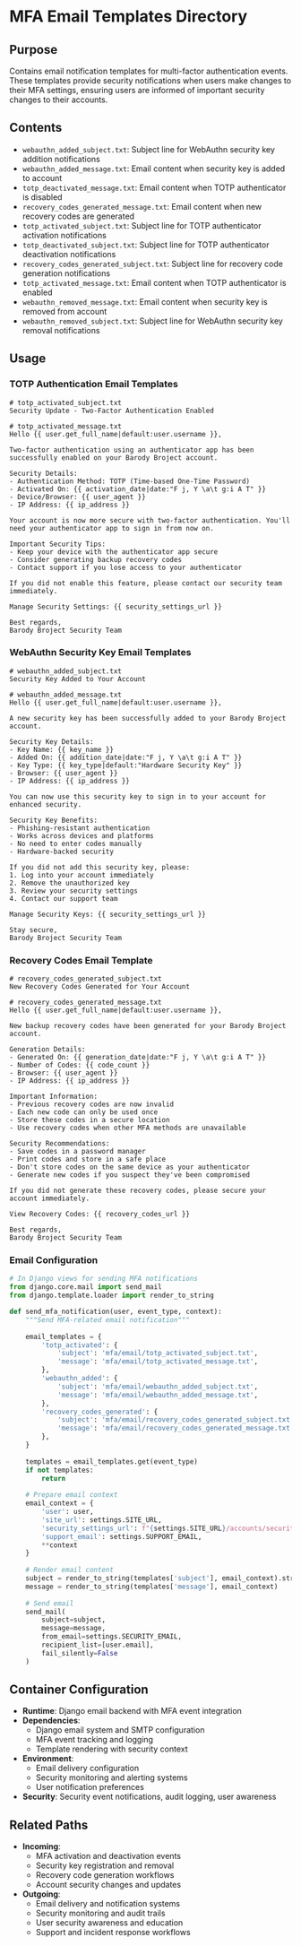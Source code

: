 
# MFA Email Templates Directory

## Purpose
Contains email notification templates for multi-factor authentication events. These templates provide security notifications when users make changes to their MFA settings, ensuring users are informed of important security changes to their accounts.

## Contents
- `webauthn_added_subject.txt`: Subject line for WebAuthn security key addition notifications
- `webauthn_added_message.txt`: Email content when security key is added to account
- `totp_deactivated_message.txt`: Email content when TOTP authenticator is disabled
- `recovery_codes_generated_message.txt`: Email content when new recovery codes are generated
- `totp_activated_subject.txt`: Subject line for TOTP authenticator activation notifications
- `totp_deactivated_subject.txt`: Subject line for TOTP authenticator deactivation notifications
- `recovery_codes_generated_subject.txt`: Subject line for recovery code generation notifications
- `totp_activated_message.txt`: Email content when TOTP authenticator is enabled
- `webauthn_removed_message.txt`: Email content when security key is removed from account
- `webauthn_removed_subject.txt`: Subject line for WebAuthn security key removal notifications

## Usage

### TOTP Authentication Email Templates
```text
# totp_activated_subject.txt
Security Update - Two-Factor Authentication Enabled

# totp_activated_message.txt
Hello {{ user.get_full_name|default:user.username }},

Two-factor authentication using an authenticator app has been successfully enabled on your Barody Broject account.

Security Details:
- Authentication Method: TOTP (Time-based One-Time Password)
- Activated On: {{ activation_date|date:"F j, Y \a\t g:i A T" }}
- Device/Browser: {{ user_agent }}
- IP Address: {{ ip_address }}

Your account is now more secure with two-factor authentication. You'll need your authenticator app to sign in from now on.

Important Security Tips:
- Keep your device with the authenticator app secure
- Consider generating backup recovery codes
- Contact support if you lose access to your authenticator

If you did not enable this feature, please contact our security team immediately.

Manage Security Settings: {{ security_settings_url }}

Best regards,
Barody Broject Security Team
```

### WebAuthn Security Key Email Templates
```text
# webauthn_added_subject.txt
Security Key Added to Your Account

# webauthn_added_message.txt
Hello {{ user.get_full_name|default:user.username }},

A new security key has been successfully added to your Barody Broject account.

Security Key Details:
- Key Name: {{ key_name }}
- Added On: {{ addition_date|date:"F j, Y \a\t g:i A T" }}
- Key Type: {{ key_type|default:"Hardware Security Key" }}
- Browser: {{ user_agent }}
- IP Address: {{ ip_address }}

You can now use this security key to sign in to your account for enhanced security.

Security Key Benefits:
- Phishing-resistant authentication
- Works across devices and platforms
- No need to enter codes manually
- Hardware-backed security

If you did not add this security key, please:
1. Log into your account immediately
2. Remove the unauthorized key
3. Review your security settings
4. Contact our support team

Manage Security Keys: {{ security_settings_url }}

Stay secure,
Barody Broject Security Team
```

### Recovery Codes Email Template
```text
# recovery_codes_generated_subject.txt
New Recovery Codes Generated for Your Account

# recovery_codes_generated_message.txt
Hello {{ user.get_full_name|default:user.username }},

New backup recovery codes have been generated for your Barody Broject account.

Generation Details:
- Generated On: {{ generation_date|date:"F j, Y \a\t g:i A T" }}
- Number of Codes: {{ code_count }}
- Browser: {{ user_agent }}
- IP Address: {{ ip_address }}

Important Information:
- Previous recovery codes are now invalid
- Each new code can only be used once
- Store these codes in a secure location
- Use recovery codes when other MFA methods are unavailable

Security Recommendations:
- Save codes in a password manager
- Print codes and store in a safe place
- Don't store codes on the same device as your authenticator
- Generate new codes if you suspect they've been compromised

If you did not generate these recovery codes, please secure your account immediately.

View Recovery Codes: {{ recovery_codes_url }}

Best regards,
Barody Broject Security Team
```

### Email Configuration
```python
# In Django views for sending MFA notifications
from django.core.mail import send_mail
from django.template.loader import render_to_string

def send_mfa_notification(user, event_type, context):
    """Send MFA-related email notification"""
    
    email_templates = {
        'totp_activated': {
            'subject': 'mfa/email/totp_activated_subject.txt',
            'message': 'mfa/email/totp_activated_message.txt',
        },
        'webauthn_added': {
            'subject': 'mfa/email/webauthn_added_subject.txt',
            'message': 'mfa/email/webauthn_added_message.txt',
        },
        'recovery_codes_generated': {
            'subject': 'mfa/email/recovery_codes_generated_subject.txt',
            'message': 'mfa/email/recovery_codes_generated_message.txt',
        },
    }
    
    templates = email_templates.get(event_type)
    if not templates:
        return
    
    # Prepare email context
    email_context = {
        'user': user,
        'site_url': settings.SITE_URL,
        'security_settings_url': f"{settings.SITE_URL}/accounts/security/",
        'support_email': settings.SUPPORT_EMAIL,
        **context
    }
    
    # Render email content
    subject = render_to_string(templates['subject'], email_context).strip()
    message = render_to_string(templates['message'], email_context)
    
    # Send email
    send_mail(
        subject=subject,
        message=message,
        from_email=settings.SECURITY_EMAIL,
        recipient_list=[user.email],
        fail_silently=False
    )
```

## Container Configuration
- **Runtime**: Django email backend with MFA event integration
- **Dependencies**: 
  - Django email system and SMTP configuration
  - MFA event tracking and logging
  - Template rendering with security context
- **Environment**: 
  - Email delivery configuration
  - Security monitoring and alerting systems
  - User notification preferences
- **Security**: Security event notifications, audit logging, user awareness

## Related Paths
- **Incoming**: 
  - MFA activation and deactivation events
  - Security key registration and removal
  - Recovery code generation workflows
  - Account security changes and updates
- **Outgoing**: 
  - Email delivery and notification systems
  - Security monitoring and audit trails
  - User security awareness and education
  - Support and incident response workflows
